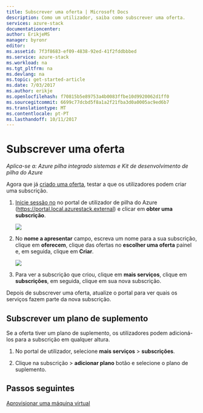 ```yaml
---
title: Subscrever uma oferta | Microsoft Docs
description: Como um utilizador, saiba como subscrever uma oferta.
services: azure-stack
documentationcenter: 
author: ErikjeMS
manager: byronr
editor: 
ms.assetid: 7f3f8683-ef09-4838-92ed-41f2fddbbbed
ms.service: azure-stack
ms.workload: na
ms.tgt_pltfrm: na
ms.devlang: na
ms.topic: get-started-article
ms.date: 7/03/2017
ms.author: erikje
ms.openlocfilehash: f70815b5e89753a4b0083ffbe10d9920062d1ff0
ms.sourcegitcommit: 6699c77dcbd5f8a1a2f21fba3d0a0005ac9ed6b7
ms.translationtype: MT
ms.contentlocale: pt-PT
ms.lasthandoff: 10/11/2017
---
```

# <a name="subscribe-to-an-offer"></a>Subscrever uma oferta

*Aplica-se a: Azure pilha integrado sistemas e Kit de desenvolvimento de pilha do Azure*

Agora que já [criado uma oferta](azure-stack-create-offer.md), testar a que os utilizadores podem criar uma subscrição.

1. [Inicie sessão no](azure-stack-connect-azure-stack.md) no portal de utilizador de pilha do Azure (https://portal.local.azurestack.external) e clicar em **obter uma subscrição**.

   ![](media/azure-stack-subscribe-plan-provision-vm/image01.png)
2. No **nome a apresentar** campo, escreva um nome para a sua subscrição, clique em **oferecem**, clique das ofertas no **escolher uma oferta** painel e, em seguida, clique em  **Criar**.

   ![](media/azure-stack-subscribe-plan-provision-vm/image02.png)
3. Para ver a subscrição que criou, clique em **mais serviços**, clique em **subscrições**, em seguida, clique em sua nova subscrição.  

Depois de subscrever uma oferta, atualize o portal para ver quais os serviços fazem parte da nova subscrição.

## <a name="subscribe-to-an-add-on-plan"></a>Subscrever um plano de suplemento
Se a oferta tiver um plano de suplemento, os utilizadores podem adicioná-los para a subscrição em qualquer altura.  

1. No portal de utilizador, selecione **mais serviços** > **subscrições**.

2. Clique na subscrição > **adicionar plano** botão e selecione o plano de suplemento.



## <a name="next-steps"></a>Passos seguintes
[Aprovisionar uma máquina virtual](azure-stack-provision-vm.md)

